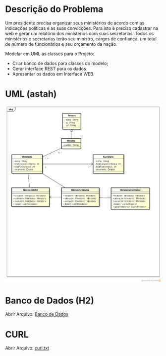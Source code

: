 # Descrição do Problema
Um presidente precisa organizar seus ministérios de acordo com as indicações políticas e as suas convicções. Para isto é preciso cadastrar na web e gerar um relatório dos ministérios com suas secretarias. Todos os ministérios e secretarias terão
seu ministro, cargos de confiança, um total de número de funcionários e seu orçamento da nação.


 Modelar em UML as classes para o Projeto:
- Criar banco de dados para classes do modelo;
- Gerar interface REST para os dados
- Apresentar os dados em Interface WEB.

# UML (astah)
![image info](src/main/resources/astah/Presidente.png)


# Banco de Dados (H2)
Abrir Arquivo:  [Banco de Dados](src/main/resources/CreateDatabase.sql)


# CURL
Abrir Arquivo: [curl.txt](src/main/resources/curl.txt) 